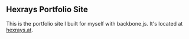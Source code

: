 ## Hexrays Portfolio Site

This is the portfolio site I built for myself with backbone.js. It's located at [hexrays.at](http://hexrays.at).